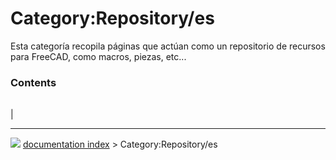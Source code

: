 # Category:Repository/es
Esta categoría recopila páginas que actúan como un repositorio de recursos para FreeCAD, como macros, piezas, etc\...

### Contents

|     |     |     |
| --- | --- | --- |
|



---
![](images/Right_arrow.png) [documentation index](../README.md) > Category:Repository/es
